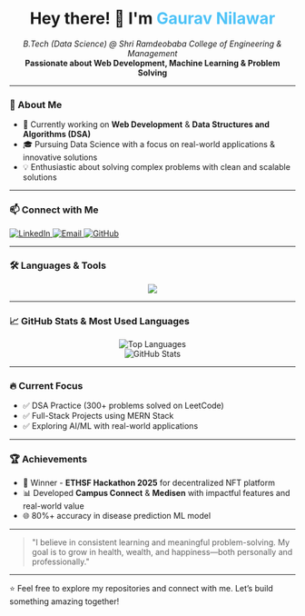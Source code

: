 <!-- Improved GitHub README.md for Gaurav Nilawar -->

<h1 align="center">
  Hey there! 👋 I'm <span style="color:#4fc3f7">Gaurav Nilawar</span>
</h1>

<p align="center">
  <em>B.Tech (Data Science) @ Shri Ramdeobaba College of Engineering & Management</em><br>
  <strong>Passionate about Web Development, Machine Learning & Problem Solving</strong>
</p>

---

### 🚀 About Me
- 🔭 Currently working on **Web Development** & **Data Structures and Algorithms (DSA)**
- 🎓 Pursuing Data Science with a focus on real-world applications & innovative solutions
- 💡 Enthusiastic about solving complex problems with clean and scalable solutions

---

### 📫 Connect with Me
<p align="left">
  <a href="https://www.linkedin.com/in/gaurav-nilawar-99185b259/" target="_blank">
    <img src="https://img.shields.io/badge/LinkedIn-%230077B5.svg?&style=for-the-badge&logo=linkedin&logoColor=white" alt="LinkedIn" />
  </a>
  <a href="mailto:nilawargaurav@gmail.com">
    <img src="https://img.shields.io/badge/Gmail-D14836?style=for-the-badge&logo=gmail&logoColor=white" alt="Email" />
  </a>
  <a href="https://github.com/gaurav1Nn">
    <img src="https://img.shields.io/badge/GitHub-100000?style=for-the-badge&logo=github&logoColor=white" alt="GitHub" />
  </a>
</p>

---

### 🛠️ Languages & Tools
<p align="center">
  <img src="https://skillicons.dev/icons?i=cpp,python,java,js,ts,html,css,react,nodejs,express,mongodb,tailwind,vscode,git" />
</p>

---

### 📈 GitHub Stats & Most Used Languages
<p align="center">
  <img src="https://github-readme-stats.vercel.app/api/top-langs/?username=gaurav1Nn&layout=compact&theme=radical" alt="Top Languages" />
  <br>
  <img src="https://github-readme-stats.vercel.app/api?username=gaurav1Nn&show_icons=true&theme=radical" alt="GitHub Stats" />
</p>

---

### 🔥 Current Focus
- ✅ DSA Practice (300+ problems solved on LeetCode)
- ✅ Full-Stack Projects using MERN Stack
- ✅ Exploring AI/ML with real-world applications

---

### 🏆 Achievements
- 🥇 Winner - **ETHSF Hackathon 2025** for decentralized NFT platform
- 📊 Developed **Campus Connect** & **Medisen** with impactful features and real-world value
- 🌐 80%+ accuracy in disease prediction ML model

---

> "I believe in consistent learning and meaningful problem-solving. My goal is to grow in health, wealth, and happiness—both personally and professionally."

---

⭐ Feel free to explore my repositories and connect with me. Let’s build something amazing together!
